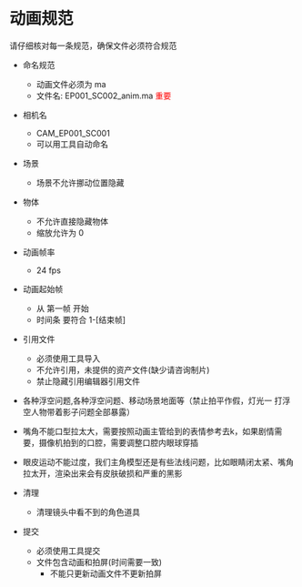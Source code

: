 # 动画规范
请仔细核对每一条规范，确保文件必须符合规范




- 命名规范
    - 动画文件必须为 ma 
    - 文件名: EP001_SC002_anim.ma <font color=red>重要</font>
- 相机名
    - CAM_EP001_SC001
    - 可以用工具自动命名
- 场景
    - 场景不允许挪动位置隐藏
- 物体
    - 不允许直接隐藏物体
    - 缩放允许为 0
- 动画帧率
    - 24 fps    
- 动画起始帧
    - 从 第一帧 开始 
    - 时间条 要符合 1-[结束帧]
- 引用文件
    - 必须使用工具导入
    - 不允许引用，未提供的资产文件(缺少请咨询制片)
    - 禁止隐藏引用编辑器引用文件
- 各种浮空问题,各种浮空问题、移动场景地面等（禁止拍平作假，灯光一
打浮空人物带着影子问题全部暴露）

- 嘴角不能口型拉太大，需要按照动画主管给到的表情参考去k，如果剧情需要，摄像机拍到的口腔，需要调整口腔内眼球穿插

- 眼皮运动不能过度，我们主角模型还是有些法线问题，比如眼睛闭太紧、嘴角拉太开，渲染出来会有皮肤破损和严重的黑影

- 清理
    - 清理镜头中看不到的角色道具
- 提交
    - 必须使用工具提交
    - 文件包含动画和拍屏(时间需要一致)
        - 不能只更新动画文件不更新拍屏



